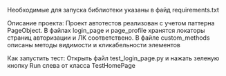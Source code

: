 Необходимые для запуска библиотеки указаны в файд requirements.txt

Описание проекта:
Проект автотестов реализован с учетом паттерна PageObject.
В файлах login_page и page_profile хранятся локаторы страниц авторизации и ЛК соответствено.
В файле custom_methods описаны методы видимости и кликабельности элементов

Как запустить тест:
Открыть файл test_login_page.py и нажать зеленую кнопку Run слева от класса TestHomePage  
